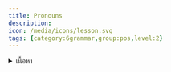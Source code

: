 ```yaml
---
title: Pronouns
description: 
icon: /media/icons/lesson.svg
tags: {category:6grammar,group:pos,level:2}
---
```


<details>
<summary>เนื้อหา</summary>

<details>

<summary>แบบฝึกหัด</summary>

<details>
